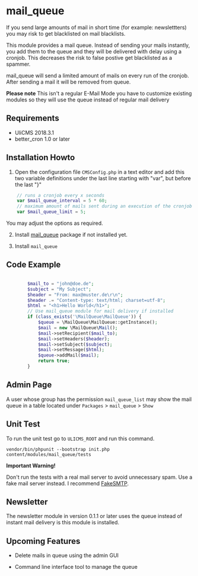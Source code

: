 # mail_queue

If you send large amounts of mail in short time (for example: newslettters) you may risk to get blacklisted on mail blacklists.

This module provides a mail queue. Instead of sending your mails instantly,
you add them to the queue and they will be delivered with delay using a cronjob. This decreases the risk to false postive get blacklisted as a spammer.

mail_queue will send a limited amount of mails on every run of the cronjob.
After sending a mail it will be removed from queue.

**Please note**
This isn't a regular E-Mail Mode you have to customize existing modules so they will use the queue instead of regular mail delivery

## Requirements

* UliCMS 2018.3.1
* better_cron 1.0 or later

## Installation Howto

1. Open the configuration file `CMSConfig.php` in a text editor and add this two variable definitions under the last line starting with "var", but before the last "}"

```php
	// runs a cronjob every x seconds
	var $mail_queue_interval = 5 * 60;
	// maximum amount of mails sent during an execution of the cronjob 
	var $mail_queue_limit = 5;
```

You may adjust the options as required.

2. Install [mail_queue](https://extend.ulicms.de/better_cron.html) package if not installed yet.

3. Install `mail_queue`

## Code Example

```php

		$mail_to = "john@doe.de";
		$subject = "My Subject";
		$header = "From: max@muster.de\r\n";
		$header .= "Content-type: text/html; charset=utf-8";
		$html = "<h1>Hello World</h1>";
		// Use mail_queue module for mail delivery if installed
        if (class_exists('\MailQueue\MailQueue')) {
            $queue = \MailQueue\MailQueue::getInstance();
            $mail = new \MailQueue\Mail();
            $mail->setRecipient($mail_to);
            $mail->setHeaders($header);
            $mail->setSubject($subject);
            $mail->setMessage($html);
            $queue->addMail($mail);
            return true;
        }

```

## Admin Page

A user whose group has the permission `mail_queue_list` may show the mail queue in a table located under `Packages` > `mail_queue` > `Show`

## Unit Test

To run the unit test go to `ULICMS_ROOT` and run this command.

`vendor/bin/phpunit --bootstrap init.php content/modules/mail_queue/tests`

**Important Warning!**

Don't run the tests with a real mail server to avoid unnecessary spam.
Use a fake mail server instead.
I recommend [FakeSMTP](http://nilhcem.com/FakeSMTP/).


## Newsletter

The newsletter module in version 0.1.1 or later uses the queue instead of instant mail delivery is this module is installed.

## Upcoming Features

* Delete mails in queue using the admin GUI

* Command line interface tool to manage the queue